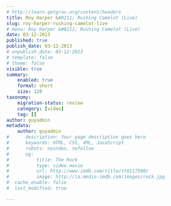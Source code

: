 ```yaml
---
# http://learn.getgrav.org/content/headers
title: Roy Harper &#8211; Rushing Camelot (Live)
slug: roy-harper-rushing-camelot-live
# menu: Roy Harper &#8211; Rushing Camelot (Live)
date: 03-12-2013
published: true
publish_date: 03-12-2013
# unpublish_date: 03-12-2013
# template: false
# theme: false
visible: true
summary:
    enabled: true
    format: short
    size: 128
taxonomy:
    migration-status: review
    category: [video]
    tag: []
author: guyadmin
metadata:
    author: guyadmin
#      description: Your page description goes here
#      keywords: HTML, CSS, XML, JavaScript
#      robots: noindex, nofollow
#      og:
#          title: The Rock
#          type: video.movie
#          url: http://www.imdb.com/title/tt0117500/
#          image: http://ia.media-imdb.com/images/rock.jpg
#  cache_enable: false
#  last_modified: true

---
```


